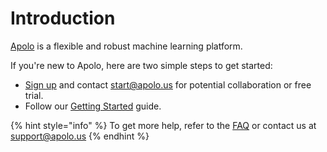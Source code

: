# Introduction

[Apolo](https://apolo.us) is a flexible and robust machine learning platform.

If you're new to Apolo, here are two simple steps to get started:

* [Sign up](https://console.apolo.us) and contact [start@apolo.us](mailto:start@apolo.us) for potential collaboration or free trial.
* Follow our [Getting Started](getting-started/first-steps/getting-started.md) guide.

{% hint style="info" %}
To get more help, refer to the [FAQ](getting-started/faq.md) or contact us at [support@apolo.us](mailto:support@apolo.us)
{% endhint %}
